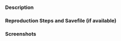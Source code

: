 ### Description

<!--- Clearly describe the changes introduced by this PR. What was fixed, added, or updated? --->

### Reproduction Steps and Savefile (if available)

<!--- Provide detailed steps to reproduce the issue. Include a savefile if applicable, preferrably for Sonora --->

### Screenshots

<!--- If the PR includes visual changes, add screenshots here. --->


<!--- 

**Important Notes** 

- *Preview builds are not available for pull requests from forked repositories.* To enable preview builds, submit the PR from a branch within this repository. 

- *Formatting issues? You have two options:*
1. **Fix formatting automatically** using the following Docker command: *(If you're using Windows, remove `--user $(id -u):$(id -g)`)* 
```bash
docker run --rm \
  -v $(pwd):/app --workdir /app  \
  --user $(id -u):$(id -g) silkeh/clang:18 \
  bash -c 'find src -type f -name \*.cc -o -name \*.h | xargs clang-format -i'
```
2. **Skip formatting check** by adding the `skip-formatting` label to this PR.

--->

